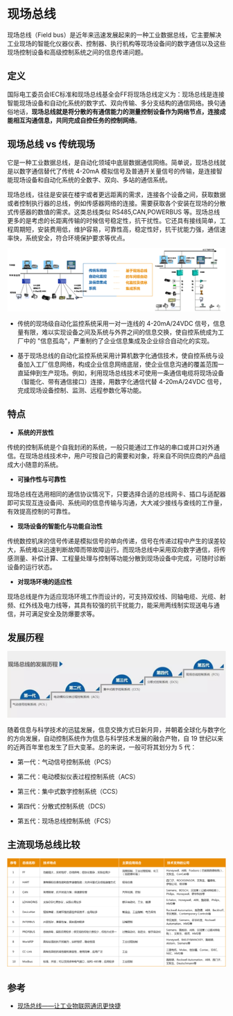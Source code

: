 # 现场总线

现场总线（Field bus）是近年来迅速发展起来的一种工业数据总线，它主要解决工业现场的智能化仪器仪表、控制器、执行机构等现场设备间的数字通信以及这些现场控制设备和高级控制系统之间的信息传递问题。

## 定义

国际电工委员会IEC标准和现场总线基全会FF将现场总线定义为：现场总线是连接智能现场设备和自动化系统的数字式、双向传输、多分支结构的通信网络。换句通俗地话，**现场总线就是将分散的有通信能力的测量控制设备作为网络节点，连接成能相互沟通信息，共同完成自控任务的控制网络**。

## 现场总线 vs 传统现场

它是一种工业数据总线，是自动化领域中底层数据通信网络。简单说，现场总线就是以数字通信替代了传统 4-20mA 模拟信号及普通开关量信号的传输，是连接智能现场设备和自动化系统的全数字、双向、多站的通信系统。

现场总线，往往是安装在楼宇或者更远距离的需求，连接各个设备之间，获取数据或者控制执行器的总线，例如传感器网络的连接。需要获取各个安装在现场的分散式传感器的数值的需求。这类总线类似 RS485,CAN,POWERBUS 等。现场总线更多的是考虑的长距离传输的时候信号稳定性，抗干扰性。它还具有接线简单，工程周期短，安装费用低，维护容易，可靠性高，稳定性好，抗干扰能力强，通信速率快，系统安全，符合环境保护要求等优点。

![](../../resources/imgs/field_bus_demo.png)

* 传统的现场级自动化监控系统采用一对一连线的 4-20mA/24VDC 信号，信息量有限，难以实现设备之间及系统与外界之间的信息交换，使自控系统成为工厂中的 "信息孤岛"，严重制约了企业信息集成及企业综合自动化的实现。

* 基于现场总线的自动化监控系统采用计算机数字化通信技术，使自控系统与设备加入工厂信息网络，构成企业信息网络底层，使企业信息沟通的覆盖范围一直延伸到生产现场。例如，利用现场总线技术可使用一条通信电缆将现场设备（智能化、带有通信接口）连接，用数字化通信代替 4-20mA/24VDC 信号，完成现场设备控制、监测、远程参数化等功能。

## 特点

* **系统的开放性**

传统的控制系统是个自我封闭的系统，一般只能通过工作站的串口或并口对外通信。在现场总线技术中，用户可按自己的需要和对象，将来自不同供应商的产品组成大小随意的系统。

* **可操作性与可靠性**

现场总线在选用相同的通信协议情况下，只要选择合适的总线网卡、插口与适配器即可实现互连设备间、系统间的信息传输与沟通，大大减少接线与查线的工作量，有效提高控制的可靠性。

* **现场设备的智能化与功能自治性**

传统数控机床的信号传递是模拟信号的单向传递，信号在传递过程中产生的误差较大，系统难以迅速判断故障而带故障运行。而现场总线中采用双向数字通信，将传感测量、补偿计算、工程量处理与控制等功能分散到现场设备中完成，可随时诊断设备的运行状态。

* **对现场环境的适应性**

现场总线是作为适应现场环境工作而设计的，可支持双绞线、同轴电缆、光缆、射频、红外线及电力线等，其具有较强的抗干扰能力，能采用两线制实现送电与通信，并可满足安全及防爆要求等。

## 发展历程

![](../../resources/imgs/field_bus_development.png)

随着信息与科学技术的迅猛发展，信息交换方式日新月异，并朝着全球化与数字化的方向发展，自动控制系统作为信息与科学技术发展的融合产物，自 19 世纪以来的近两百年里也发生了巨大变革。总的来说，一般可将其划分为 5 代：

* 第一代：气动信号控制系统（PCS）

* 第二代：电动模拟仪表过程控制系统（ACS）

* 第三代：集中式数字控制系统（CCS）

* 第四代：分散式控制系统（DCS）

* 第五代：现场总线控制系统（FCS）

## 主流现场总线比较

![](../../resources/imgs/field_bus_10.png)

## 参考

* [现场总线——让工业物联网通讯更快捷](https://www.iiot.com/news/266.html)